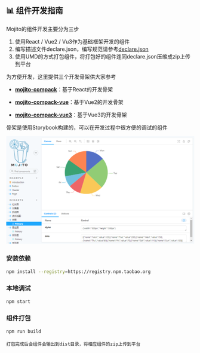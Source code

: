 ## 📊 组件开发指南

Mojito的组件开发主要分为三步

1. 使用React / Vue2 / Vu3作为基础框架开发的组件 
2. 编写描述文件declare.json，编写规范请参考[declare.json](/component/declare.md)
3. 使用UMD的方式打包组件，将打包好的组件连同declare.json压缩成zip上传到平台

为方便开发，这里提供三个开发骨架供大家参考

* [**mojito-compack**](https://github.com/drinkjscom/mojito-compack)：基于React的开发骨架

* [**mojito-compack-vue**](https://github.com/drinkjscom/mojito-compack-vue)：基于Vue2的开发骨架

* [**mojito-compack-vue3**](https://github.com/drinkjscom/mojito-compack-vue3)：基于Vue3的开发骨架

骨架是使用Storybook构建的，可以在开发过程中很方便的调试的组件

![storybook](../assets/storybook.jpg)

### 安装依赖
```bash
npm install --registry=https://registry.npm.taobao.org
```
### 本地调试
```bash
npm start
```
### 组件打包
```bash
npm run build

打包完成后会组件会输出到dist目录，将相应组件的zip上传到平台
```